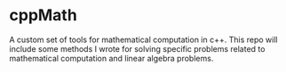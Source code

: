 # cppMath
A custom set of tools for mathematical computation in c++. 
This repo will include some methods I wrote for solving specific problems related to mathematical computation and linear algebra problems.

